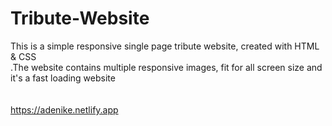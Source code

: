 # Tribute-Website
This is a simple responsive single page tribute website, created with HTML &amp; CSS<br>
.The website contains multiple responsive images, fit for all screen size and it's a fast loading website<br>
<br><br>https://adenike.netlify.app
